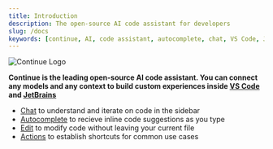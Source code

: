 ```yaml
---
title: Introduction
description: The open-source AI code assistant for developers
slug: /docs
keywords: [continue, AI, code assistant, autocomplete, chat, VS Code, JetBrains]
---
```


![Continue Logo](/img/intro.png)

**Continue is the leading open-source AI code assistant. You can connect any models and any context to build custom experiences inside [VS Code](https://marketplace.visualstudio.com/items?itemName=Continue.continue) and [JetBrains](https://plugins.jetbrains.com/plugin/22707-continue-extension)**

- [Chat](/chat/how-to-use-it.md) to understand and iterate on code in the sidebar
- [Autocomplete](/autocomplete/how-to-use-it.md) to recieve inline code suggestions as you type
- [Edit](/edit/how-to-use-it.md) to modify code without leaving your current file
- [Actions](/actions/how-to-use-it.md) to establish shortcuts for common use cases
